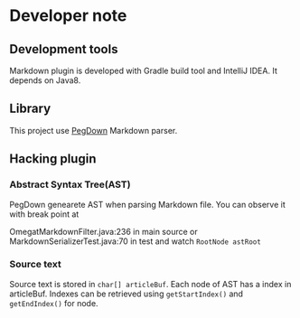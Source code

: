 # Developer note

## Development tools

Markdown plugin is developed with Gradle build tool and IntelliJ IDEA. 
It depends on  Java8.


## Library

This project use [PegDown](https://github.com/sirthias/pegdown) Markdown parser.


## Hacking plugin

### Abstract Syntax Tree(AST)

PegDown genearete AST when parsing Markdown file.
You can observe it with break point at

OmegatMarkdownFilter.java:236 in main source or
MarkdownSerializerTest.java:70 in test
and watch `RootNode astRoot`


### Source text

Source text is stored in `char[] articleBuf`. Each node of AST has a index in articleBuf.
Indexes can be retrieved using `getStartIndex()` and `getEndIndex()` for node.
